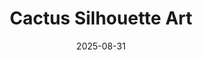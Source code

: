 ---
title: "Cactus Silhouette Art"
date: 2025-08-31
publish_on: "2025-08-31"
summary: "A minimalist 3D-printed cactus silhouette art piece with framed desert-style decor — featuring customizable frame and background colors."
tags: [Silhouette Art, Décor]
photos: ["/assets/img/cactus-sil1.png"]
category: Home
detail: >
  A modern 3D-printed cactus and succulent silhouette art piece designed to bring warm, natural character to your space — without the maintenance of real plants. The layered foreground pops against a customizable backdrop and frame, making it easy to tailor to earthy neutrals, boho tones, or vibrant accent colors. Perfect for kitchen nooks, office shelves, entryway consoles, or plant-themed gallery walls, it delivers clean desert charm with a refined, minimalist aesthetic. A versatile statement piece for décor lovers who favor subtle personality over loud graphics.
square_url:
makerworld_url:
---